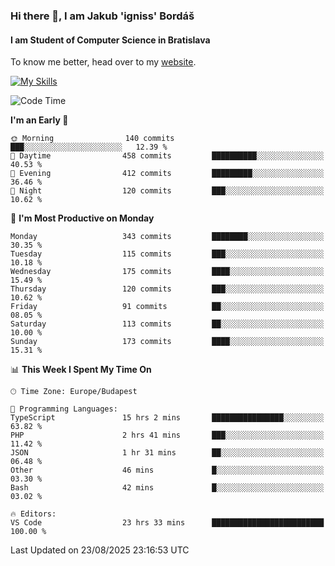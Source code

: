 ### Hi there 👋, I am Jakub 'igniss' Bordáš

#### I am Student of Computer Science in Bratislava
To know me better, head over to my [website](https://bordas.sk).

[![My Skills](https://skillicons.dev/icons?i=js,typescript,html,css,figma,svelte,vue,next,postgresql,nest,express,nodejs)](https://bordas.sk)


<!--START_SECTION:waka-->
![Code Time](http://img.shields.io/badge/Code%20Time-2%2C062%20hrs%2050%20mins-blue)

**I'm an Early 🐤** 

```text
🌞 Morning                140 commits         ███░░░░░░░░░░░░░░░░░░░░░░   12.39 % 
🌆 Daytime                458 commits         ██████████░░░░░░░░░░░░░░░   40.53 % 
🌃 Evening                412 commits         █████████░░░░░░░░░░░░░░░░   36.46 % 
🌙 Night                  120 commits         ███░░░░░░░░░░░░░░░░░░░░░░   10.62 % 
```
📅 **I'm Most Productive on Monday** 

```text
Monday                   343 commits         ████████░░░░░░░░░░░░░░░░░   30.35 % 
Tuesday                  115 commits         ███░░░░░░░░░░░░░░░░░░░░░░   10.18 % 
Wednesday                175 commits         ████░░░░░░░░░░░░░░░░░░░░░   15.49 % 
Thursday                 120 commits         ███░░░░░░░░░░░░░░░░░░░░░░   10.62 % 
Friday                   91 commits          ██░░░░░░░░░░░░░░░░░░░░░░░   08.05 % 
Saturday                 113 commits         ██░░░░░░░░░░░░░░░░░░░░░░░   10.00 % 
Sunday                   173 commits         ████░░░░░░░░░░░░░░░░░░░░░   15.31 % 
```


📊 **This Week I Spent My Time On** 

```text
🕑︎ Time Zone: Europe/Budapest

💬 Programming Languages: 
TypeScript               15 hrs 2 mins       ████████████████░░░░░░░░░   63.82 % 
PHP                      2 hrs 41 mins       ███░░░░░░░░░░░░░░░░░░░░░░   11.42 % 
JSON                     1 hr 31 mins        ██░░░░░░░░░░░░░░░░░░░░░░░   06.48 % 
Other                    46 mins             █░░░░░░░░░░░░░░░░░░░░░░░░   03.30 % 
Bash                     42 mins             █░░░░░░░░░░░░░░░░░░░░░░░░   03.02 % 

🔥 Editors: 
VS Code                  23 hrs 33 mins      █████████████████████████   100.00 % 
```


 Last Updated on 23/08/2025 23:16:53 UTC
<!--END_SECTION:waka-->
